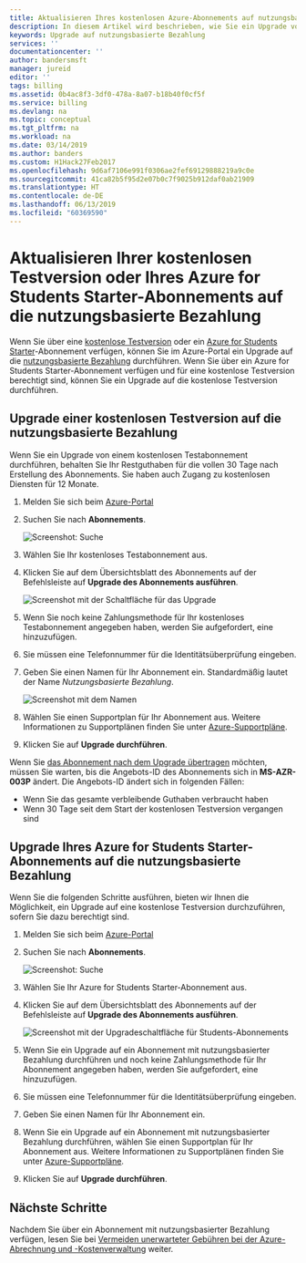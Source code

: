 ```yaml
---
title: Aktualisieren Ihres kostenlosen Azure-Abonnements auf nutzungsbasierte Bezahlung | Microsoft-Dokumentation
description: In diesem Artikel wird beschrieben, wie Sie ein Upgrade von einem kostenlosen Abonnement auf nutzungsbasierte Bezahlung durchführen, und welche Anforderungen dafür vorliegen
keywords: Upgrade auf nutzungsbasierte Bezahlung
services: ''
documentationcenter: ''
author: bandersmsft
manager: jureid
editor: ''
tags: billing
ms.assetid: 0b4ac8f3-3df0-478a-8a07-b18b40f0cf5f
ms.service: billing
ms.devlang: na
ms.topic: conceptual
ms.tgt_pltfrm: na
ms.workload: na
ms.date: 03/14/2019
ms.author: banders
ms.custom: H1Hack27Feb2017
ms.openlocfilehash: 9d6af7106e991f0306ae2fef69129888219a9c0e
ms.sourcegitcommit: 41ca82b5f95d2e07b0c7f9025b912daf0ab21909
ms.translationtype: HT
ms.contentlocale: de-DE
ms.lasthandoff: 06/13/2019
ms.locfileid: "60369590"
---
```

# <a name="upgrade-your-free-trial-or-azure-for-students-starter-subscription-to-pay-as-you-go"></a>Aktualisieren Ihrer kostenlosen Testversion oder Ihres Azure for Students Starter-Abonnements auf die nutzungsbasierte Bezahlung

Wenn Sie über eine [kostenlose Testversion](https://azure.microsoft.com/free/) oder ein [Azure for Students Starter](https://azure.microsoft.com/offers/ms-azr-0144p/)-Abonnement verfügen, können Sie im Azure-Portal ein Upgrade auf die [nutzungsbasierte Bezahlung](https://azure.microsoft.com/offers/ms-azr-0003p/) durchführen. Wenn Sie über ein Azure for Students Starter-Abonnement verfügen und für eine kostenlose Testversion berechtigt sind, können Sie ein Upgrade auf die kostenlose Testversion durchführen.

<a id="freetrial"></a>

## <a name="upgrade-your-free-trial-to-pay-as-you-go"></a>Upgrade einer kostenlosen Testversion auf die nutzungsbasierte Bezahlung

Wenn Sie ein Upgrade von einem kostenlosen Testabonnement durchführen, behalten Sie Ihr Restguthaben für die vollen 30 Tage nach Erstellung des Abonnements. Sie haben auch Zugang zu kostenlosen Diensten für 12 Monate.

1. Melden Sie sich beim [Azure-Portal](https://portal.azure.com)
1. Suchen Sie nach **Abonnements**.

    ![Screenshot: Suche](./media/billing-upgrade-azure-subscription/search-subscriptions-ibiza.png)

1. Wählen Sie Ihr kostenloses Testabonnement aus.
1. Klicken Sie auf dem Übersichtsblatt des Abonnements auf der Befehlsleiste auf **Upgrade des Abonnements ausführen**.

    ![Screenshot mit der Schaltfläche für das Upgrade](./media/billing-upgrade-azure-subscription/free-upgrade-button.png)

1. Wenn Sie noch keine Zahlungsmethode für Ihr kostenloses Testabonnement angegeben haben, werden Sie aufgefordert, eine hinzuzufügen.
1. Sie müssen eine Telefonnummer für die Identitätsüberprüfung eingeben.
1. Geben Sie einen Namen für Ihr Abonnement ein. Standardmäßig lautet der Name *Nutzungsbasierte Bezahlung*.

     ![Screenshot mit dem Namen](./media/billing-upgrade-azure-subscription/free-upgrade-name.png)

1. Wählen Sie einen Supportplan für Ihr Abonnement aus. Weitere Informationen zu Supportplänen finden Sie unter [Azure-Supportpläne](https://azure.microsoft.com/us/support/plans/).

1. Klicken Sie auf **Upgrade durchführen**.

Wenn Sie [das Abonnement nach dem Upgrade übertragen](billing-subscription-transfer.md) möchten, müssen Sie warten, bis die Angebots-ID des Abonnements sich in **MS-AZR-003P** ändert. Die Angebots-ID ändert sich in folgenden Fällen:

* Wenn Sie das gesamte verbleibende Guthaben verbraucht haben
* Wenn 30 Tage seit dem Start der kostenlosen Testversion vergangen sind

<a id="student"></a>

## <a name="upgrade-your-azure-for-students-starter-subscription-to-pay-as-you-go"></a>Upgrade Ihres Azure for Students Starter-Abonnements auf die nutzungsbasierte Bezahlung

Wenn Sie die folgenden Schritte ausführen, bieten wir Ihnen die Möglichkeit, ein Upgrade auf eine kostenlose Testversion durchzuführen, sofern Sie dazu berechtigt sind.

1. Melden Sie sich beim [Azure-Portal](https://portal.azure.com)
1. Suchen Sie nach **Abonnements**.

    ![Screenshot: Suche](./media/billing-upgrade-azure-subscription/search-subscriptions-ibiza.png)

1. Wählen Sie Ihr Azure for Students Starter-Abonnement aus.
1. Klicken Sie auf dem Übersichtsblatt des Abonnements auf der Befehlsleiste auf **Upgrade des Abonnements ausführen**.

    ![Screenshot mit der Upgradeschaltfläche für Students-Abonnements](./media/billing-upgrade-azure-subscription/student-upgrade-ibiza.png)

1. Wenn Sie ein Upgrade auf ein Abonnement mit nutzungsbasierter Bezahlung durchführen und noch keine Zahlungsmethode für Ihr Abonnement angegeben haben, werden Sie aufgefordert, eine hinzuzufügen.
1. Sie müssen eine Telefonnummer für die Identitätsüberprüfung eingeben.
1. Geben Sie einen Namen für Ihr Abonnement ein.
1. Wenn Sie ein Upgrade auf ein Abonnement mit nutzungsbasierter Bezahlung durchführen, wählen Sie einen Supportplan für Ihr Abonnement aus. Weitere Informationen zu Supportplänen finden Sie unter [Azure-Supportpläne](https://azure.microsoft.com/us/support/plans/).

1. Klicken Sie auf **Upgrade durchführen**.

## <a name="next-steps"></a>Nächste Schritte

Nachdem Sie über ein Abonnement mit nutzungsbasierter Bezahlung verfügen, lesen Sie bei [Vermeiden unerwarteter Gebühren bei der Azure-Abrechnung und -Kostenverwaltung](billing-getting-started.md) weiter.
